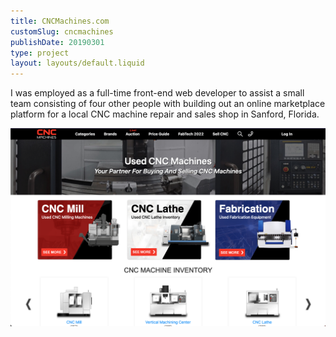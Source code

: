 ```yaml
---
title: CNCMachines.com
customSlug: cncmachines
publishDate: 20190301
type: project
layout: layouts/default.liquid
---
```

I was employed as a full-time front-end web developer to assist a small team consisting of four other people with building out an online marketplace platform for a local CNC machine repair and sales shop in Sanford, Florida.

![screenshot of site I worked on](assets/cncmachines.png)

